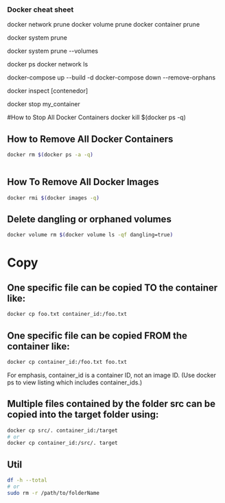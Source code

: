 ### Docker cheat sheet
docker network prune
docker volume prune
docker container prune

docker system prune

docker system prune --volumes

docker ps
docker network ls 

docker-compose up --build -d
docker-compose down --remove-orphans 

docker inspect [contenedor]

docker stop my_container

#How to Stop All Docker Containers
docker kill $(docker ps -q)

## How to Remove All Docker Containers
```bash
docker rm $(docker ps -a -q)
```

```bash

```

## How To Remove All Docker Images
```bash
docker rmi $(docker images -q) 
```

## Delete dangling or orphaned volumes
```bash
docker volume rm $(docker volume ls -qf dangling=true)
```


# Copy
## One specific file can be copied TO the container like:
```bash
docker cp foo.txt container_id:/foo.txt
```

## One specific file can be copied FROM the container like:
```bash
docker cp container_id:/foo.txt foo.txt
```

For emphasis, container_id is a container ID, not an image ID. (Use docker ps to view listing which includes container_ids.)

## Multiple files contained by the folder src can be copied into the target folder using:
```bash
docker cp src/. container_id:/target
# or
docker cp container_id:/src/. target
```


## Util
```bash
df -h --total
# or
sudo rm -r /path/to/folderName
```
